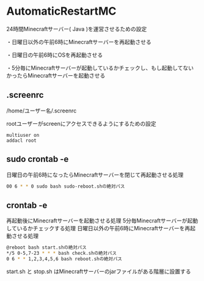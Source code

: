 # AutomaticRestartMC

24時間Minecraftサーバー( Java )を運営させるための設定

・日曜日以外の午前6時にMinecraftサーバーを再起動させる

・日曜日の午前6時にOSを再起動させる

・5分毎にMinecraftサーバーが起動しているかチェックし、もし起動してないかったらMinecraftサーバーを起動させる

## .screenrc

/home/ユーザー名/.screenrc

rootユーザーがscreenにアクセスできるようにするための設定

```screenrc
multiuser on
addacl root
```

## sudo crontab -e

日曜日の午前6時になったらMinecraftサーバーを閉じて再起動させる処理

```sh
00 6 * * 0 sudo bash sudo-reboot.shの絶対パス
```

## crontab -e

再起動後にMinecraftサーバーを起動させる処理
5分毎Minecraftサーバーが起動しているかチェックする処理
日曜日以外の午前6時にMinecraftサーバーを再起動させる処理

```sh
@reboot bash start.shの絶対パス
*/5 0-5,7-23 * * * bash check.shの絶対パス
0 6 * * 1,2,3,4,5,6 bash reboot.shの絶対パス
```

start.sh と stop.sh はMinecraftサーバーのjarファイルがある階層に設置する
